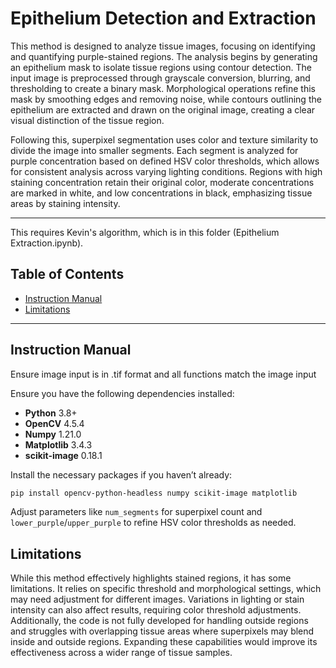# Epithelium Detection and Extraction

This method is designed to analyze tissue images, focusing on identifying and quantifying purple-stained regions. The analysis begins by generating an epithelium mask to isolate tissue regions using contour detection. The input image is preprocessed through grayscale conversion, blurring, and thresholding to create a binary mask. Morphological operations refine this mask by smoothing edges and removing noise, while contours outlining the epithelium are extracted and drawn on the original image, creating a clear visual distinction of the tissue region.

Following this, superpixel segmentation uses color and texture similarity to divide the image into smaller segments. Each segment is analyzed for purple concentration based on defined HSV color thresholds, which allows for consistent analysis across varying lighting conditions. Regions with high staining concentration retain their original color, moderate concentrations are marked in white, and low concentrations in black, emphasizing tissue areas by staining intensity.

---

This requires Kevin's algorithm, which is in this folder (Epithelium Extraction.ipynb). 

## Table of Contents
- [Instruction Manual](#instruction-manual)
- [Limitations](#limitations)

---

## Instruction Manual 
Ensure image input is in .tif format and all functions match the image input

Ensure you have the following dependencies installed:

- **Python** 3.8+
- **OpenCV** 4.5.4
- **Numpy** 1.21.0
- **Matplotlib** 3.4.3
- **scikit-image** 0.18.1

Install the necessary packages if you haven’t already:
```bash
pip install opencv-python-headless numpy scikit-image matplotlib
```

Adjust parameters like `num_segments` for superpixel count and 
`lower_purple`/`upper_purple` to refine HSV color thresholds as needed. 


## Limitations

While this method effectively highlights stained regions, it has some limitations. 
It relies on specific threshold and morphological settings, which may need adjustment for different images.
Variations in lighting or stain intensity can also affect results, requiring color threshold adjustments. 
Additionally, the code is not fully developed for handling outside regions and struggles with overlapping
tissue areas where superpixels may blend inside and outside regions. Expanding these capabilities would 
improve its effectiveness across a wider range of tissue samples.

